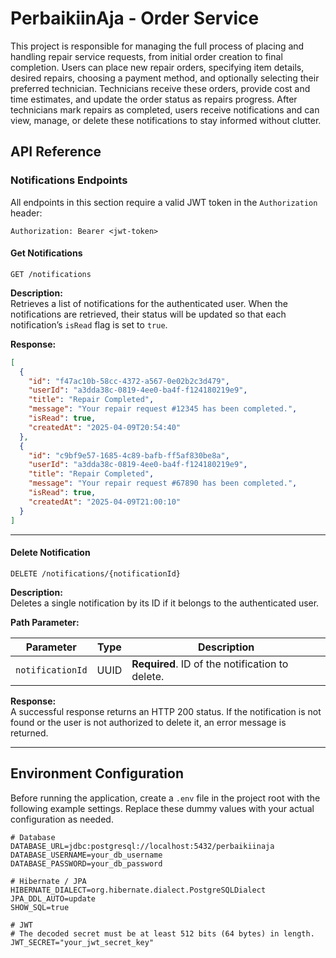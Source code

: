 # PerbaikiinAja - Order Service

This project is responsible for managing the full process of placing and handling repair service requests, from initial order creation to final completion. Users can place new repair orders, specifying item details, desired repairs, choosing a payment method, and optionally selecting their preferred technician. Technicians receive these orders, provide cost and time estimates, and update the order status as repairs progress. After technicians mark repairs as completed, users receive notifications and can view, manage, or delete these notifications to stay informed without clutter.

## API Reference

### Notifications Endpoints

All endpoints in this section require a valid JWT token in the `Authorization` header:

`Authorization: Bearer <jwt-token>`

#### Get Notifications

```http
GET /notifications
```

**Description:**  
Retrieves a list of notifications for the authenticated user. When the notifications are retrieved, their status will be updated so that each notification’s `isRead` flag is set to `true`.

**Response:**

```json
[
  {
    "id": "f47ac10b-58cc-4372-a567-0e02b2c3d479",
    "userId": "a3dda38c-0819-4ee0-ba4f-f124180219e9",
    "title": "Repair Completed",
    "message": "Your repair request #12345 has been completed.",
    "isRead": true,
    "createdAt": "2025-04-09T20:54:40"
  },
  {
    "id": "c9bf9e57-1685-4c89-bafb-ff5af830be8a",
    "userId": "a3dda38c-0819-4ee0-ba4f-f124180219e9",
    "title": "Repair Completed",
    "message": "Your repair request #67890 has been completed.",
    "isRead": true,
    "createdAt": "2025-04-09T21:00:10"
  }
]
```

---

#### Delete Notification

```http
DELETE /notifications/{notificationId}
```

**Description:**  
Deletes a single notification by its ID if it belongs to the authenticated user.

**Path Parameter:**

| Parameter       | Type   | Description                      |
| --------------- | ------ | -------------------------------- |
| `notificationId` | UUID  | **Required**. ID of the notification to delete. |

**Response:**  
A successful response returns an HTTP 200 status. If the notification is not found or the user is not authorized to delete it, an error message is returned.

---

## Environment Configuration

Before running the application, create a `.env` file in the project root with the following example settings. Replace these dummy values with your actual configuration as needed.

```dotenv
# Database
DATABASE_URL=jdbc:postgresql://localhost:5432/perbaikiinaja
DATABASE_USERNAME=your_db_username
DATABASE_PASSWORD=your_db_password

# Hibernate / JPA
HIBERNATE_DIALECT=org.hibernate.dialect.PostgreSQLDialect
JPA_DDL_AUTO=update
SHOW_SQL=true

# JWT
# The decoded secret must be at least 512 bits (64 bytes) in length.
JWT_SECRET="your_jwt_secret_key"
```
